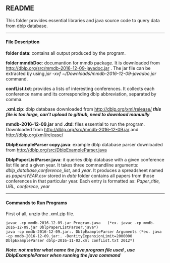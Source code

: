 ## README

This folder provides essential libraries and java source code to query data from dblp database.

---

#### File Description

**folder data**: contains all output produced by the program.

**folder mmdbDoc**: documantion for mmdb package. It is downloaded from http://dblp.org/src/mmdb-2016-12-09-javadoc.jar . The jar file can be extracted by using *jar -xvf ~/Downloads/mmdb-2016-12-09-javadoc.jar* command. 

**confList.txt**: provides a lists of interesting conferences. It collects each conference name and its corresponding dblp abbreviation, separated by comma.

**.xml.zip**: dblp database downloaded from http://dblp.org/xml/release/ ***this file is too large, can't upload to github, need to download manually***

**mmdb-2016-12-09.jar** and **.dtd**: files essential to run the program. Downloaded from http://dblp.org/src/mmdb-2016-12-09.jar and http://dblp.org/xml/release/

**DblpExampleParser copy.java**: example dblp database parser downloaded from http://dblp.org/src/DblpExampleParser.java

**DblpPaperListParser.java**: it queries dblp database with a given conference list file and a given year. It takes three commandline arguments: *dblp_database*,*conference_list*, and *year*. It produces a spreadsheet named as *papersYEAR.csv* stored in *data* folder contains all papers from those conferences in that particular year. Each entry is formatted as: *Paper_title, URL, conferece, year*

---

#### Commands to Run Programs

First of all, unzip the .xml.zip file.

    javac -cp mmdb-2016-12-09.jar Program.java   (*ex. javac -cp mmdb-2016-12-09.jar DblpPaperListParser.java*)
    java -cp mmdb-2016-12-09.jar:. DblpExampleParser Arguments (*ex. java -cp mmdb-2016-12-09.jar:. -DentityExpansionLimit=2000000 DblpExampleParser dblp-2016-11-02.xml confList.txt 2012*)

***Note: not matter what name the java program file used , use DblpExampleParser when running the java command***


